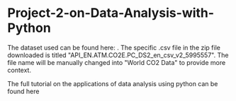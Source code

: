 # Project-2-on-Data-Analysis-with-Python

The dataset used can be found here: . The specific .csv file in the zip file downloaded is titled "API_EN.ATM.CO2E.PC_DS2_en_csv_v2_5995557". The file name will be manually changed into "World CO2 Data" to provide more context.

The full tutorial on the applications of data analysis using python can be found here